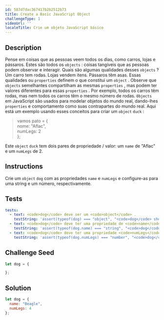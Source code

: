 ```yaml
---
id: 587d7dac367417b2b2512b73
title: Create a Basic JavaScript Object
challengeType: 1
videoUrl: ''
localeTitle: Crie um objeto JavaScript básico
---
```


## Description
<section id="description"> Pense em coisas que as pessoas veem todos os dias, como carros, lojas e pássaros. Estes são todos os <code>objects</code> : coisas tangíveis que as pessoas podem observar e interagir. Quais são algumas qualidades desses <code>objects</code> ? Um carro tem rodas. Lojas vendem itens. Pássaros têm asas. Essas qualidades ou <code>properties</code> definem o que constitui um <code>object</code> . Observe que <code>objects</code> semelhantes compartilham as mesmas <code>properties</code> , mas podem ter valores diferentes para essas <code>properties</code> . Por exemplo, todos os carros têm rodas, mas nem todos os carros têm o mesmo número de rodas. <code>Objects</code> em JavaScript são usados ​​para modelar objetos do mundo real, dando-lhes <code>properties</code> e comportamento como suas contrapartes do mundo real. Aqui está um exemplo usando esses conceitos para criar um <code>object</code> <code>duck</code> : <blockquote> vamos pato = { <br> nome: &quot;Aflac&quot;, <br> numLegs: 2 <br> }; </blockquote> Este <code>object</code> <code>duck</code> tem dois pares de propriedade / valor: um <code>name</code> de &quot;Aflac&quot; e um <code>numLegs</code> de 2. </section>

## Instructions
<section id="instructions"> Crie um <code>object</code> <code>dog</code> com as propriedades <code>name</code> e <code>numLegs</code> e configure-as para uma string e um número, respectivamente. </section>

## Tests
<section id='tests'>

```yml
tests:
  - text: <code>dog</code> deve ser um <code>object</code> .
    testString: 'assert(typeof(dog) === "object", "<code>dog</code> should be an <code>object</code>.");'
  - text: <code>dog</code> deve ter uma propriedade de <code>name</code> definida como uma <code>string</code> .
    testString: 'assert(typeof(dog.name) === "string", "<code>dog</code> should have a <code>name</code> property set to a <code>string</code>.");'
  - text: <code>dog</code> deve ter uma propriedade <code>numLegs</code> definida para um <code>number</code> .
    testString: 'assert(typeof(dog.numLegs) === "number", "<code>dog</code> should have a <code>numLegs</code> property set to a <code>number</code>.");'

```

</section>

## Challenge Seed
<section id='challengeSeed'>

<div id='js-seed'>

```js
let dog = {

};

```

</div>



</section>

## Solution
<section id='solution'>

```js
let dog = {
  name: "Beagle",
  numLegs: 4
};
```
</section>
